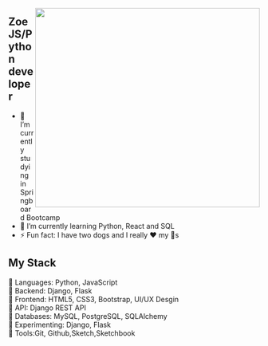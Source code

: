 <a target="_blank" href="https://github.com/zoezhang926"><img width="450" height="400" align="right" src="https://cdn.dribbble.com/users/2050210/screenshots/4248160/ilustra-1-site.png"></a>
## Zoe JS/Python developer
- 🔭 I’m currently studying in Springboard Bootcamp
- 🌱 I’m currently learning Python, React and SQL 
- ⚡ Fun fact: I have two dogs and I really ❤️ my 🐶s

## My Stack
🍇 Languages: Python, JavaScript
<br>
🍎 Backend: Django, Flask
<br>
🍐 Frontend: HTML5, CSS3, Bootstrap, UI/UX Desgin
<br>
🍑 API: Django REST API
<br>
🥝 Databases: MySQL, PostgreSQL, SQLAlchemy
<br>
🥥 Experimenting: Django, Flask
<br>
🍅 Tools:Git, Github,Sketch,Sketchbook
<br>
<!--
**zoezhang926/zoezhang926** is a ✨ _special_ ✨ repository because its `README.md` (this file) appears on your GitHub profile.

Here are some ideas to get you started:

- 🔭 I’m currently working on ...
- 🌱 I’m currently learning ...
- 👯 I’m looking to collaborate on ...
- 🤔 I’m looking for help with ...
- 💬 Ask me about ...
- 📫 How to reach me: ...
- 😄 Pronouns: ...
- ⚡ Fun fact: ....
-->
